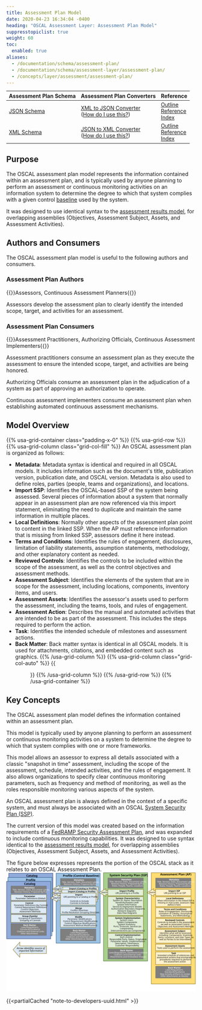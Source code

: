 ```yaml
---
title: Assessment Plan Model
date: 2020-04-23 16:34:04 -0400
heading: "OSCAL Assessment Layer: Assessment Plan Model"
suppresstopiclist: true
weight: 60
toc:
  enabled: true
aliases:
  - /documentation/schema/assessment-plan/
  - /documentation/schema/assessment-layer/assessment-plan/
  - /concepts/layer/assessment/assessment-plan/
---
```


| Assessment Plan Schema | Assessment Plan Converters | Reference
|:--- |:--- |:--- |
| [JSON Schema](https://pages.nist.gov/OSCAL-Reference/release-assets/latest/oscal_assessment-plan_schema.json) | [XML to JSON Converter](https://pages.nist.gov/OSCAL-Reference/release-assets/latest/oscal_assessment-plan_xml-to-json-converter.xsl)<br />([How do I use this?](https://github.com/usnistgov/OSCAL/blob/main/build/README.md#converters)) | [Outline](https://pages.nist.gov/OSCAL-Reference/models/latest/assessment-plan/json-outline/)<br />[Reference](https://pages.nist.gov/OSCAL-Reference/models/latest/assessment-plan/json-reference/)<br />[Index](https://pages.nist.gov/OSCAL-Reference/models/latest/assessment-plan/json-index/) |
| [XML Schema](https://pages.nist.gov/OSCAL-Reference/release-assets/latest/oscal_assessment-plan_schema.xsd) | [JSON to XML Converter](https://pages.nist.gov/OSCAL-Reference/release-assets/latest/oscal_assessment-plan_json-to-xml-converter.xsl)<br />([How do I use this?](https://github.com/usnistgov/OSCAL/blob/main/build/README.md#converters)) | [Outline](https://pages.nist.gov/OSCAL-Reference/models/latest/assessment-plan/xml-outline/)<br />[Reference](https://pages.nist.gov/OSCAL-Reference/models/latest/assessment-plan/xml-reference/)<br />[Index](https://pages.nist.gov/OSCAL-Reference/models/latest/assessment-plan/xml-index/) |

## Purpose

The OSCAL assessment plan model represents the information contained within an assessment plan, and is typically used by anyone planning to perform an assessment or continuous monitoring activities on an information system to determine the degree to which that system complies with a given control [baseline](/concepts/terminology/#baseline) used by the system.

It was designed to use identical syntax to the [assessment results model](../assessment-results/), for overlapping assemblies (Objectives, Assessment Subject, Assets, and Assessment Activities).

## Authors and Consumers

The OSCAL assessment plan model is useful to the following authors and consumers.

### Assessment Plan Authors

{{<callout>}}Assessors, Continuous Assessment Planners{{</callout>}}

Assessors develop the assessment plan to clearly identify the intended scope, target, and activities for an assessment.

### Assessment Plan Consumers

{{<callout>}}Assessment Practitioners, Authorizing Officials, Continuous Assessment Implementers{{</callout>}}

Assessment practitioners consume an assessment plan as they execute the assessment to ensure the intended scope, target, and activities are being honored.

Authorizing Officials consume an assessment plan in the adjudication of a system as part of approving an authorization to operate.

Continuous assessment implementers consume an assessment plan when establishing automated continuous assessment mechanisms.

## Model Overview

{{% usa-grid-container class="padding-x-0" %}}
{{% usa-grid-row %}}
{{% usa-grid-column class="grid-col-fill" %}}
An OSCAL assessment plan is organized as follows:
- **Metadata**: Metadata syntax is identical and required in all OSCAL models. It includes information such as the document's title, publication version, publication date, and OSCAL version. Metadata is also used to define roles, parties (people, teams and organizations), and locations.
- **Import SSP**: Identifies the OSCAL-based SSP of the system being assessed. Several pieces of information about a system that normally appear in an assessment plan are now referenced via this import statement, eliminating the need to duplicate and maintain the same information in multiple places.
- **Local Definitions**: Normally other aspects of the assessment plan point to content in the linked SSP. When the AP must reference information that is missing from linked SSP, assessors define it here instead.
- **Terms and Conditions**: Identifies the rules of engagement, disclosures, limitation of liability statements, assumption statements, methodology, and other explanatory content as needed.
- **Reviewed Controls**: Identifies the controls to be included within the scope of the assessment, as well as the control objectives and assessment methods.
- **Assessment Subject**: Identifies the elements of the system that are in scope for the assessment, including locations, components, inventory items, and users.
- **Assessment Assets**: Identifies the assessor's assets used to perform the assessment, including the teams, tools, and rules of engagement.
- **Assessment Action**: Describes the manual and automated activities that are intended to be as part of the assessment. This includes the steps required to perform the action.
- **Task**: Identifies the intended schedule of milestones and assessment actions.
- **Back Matter**: Back matter syntax is identical in all OSCAL models. It is used for attachments, citations, and embedded content such as graphics.
{{% /usa-grid-column %}}
{{% usa-grid-column class="grid-col-auto" %}}
{{<figure src="assessment-plan-model.svg" alt="A diagram depicting the assessment plan model. As described in the text, within the larger assessment plan model box, it shows a metadata at the top, followed by an import SSP box, objectives box, assessment subject box, assessment assets box, assessment activities box, and finally a back matter box." class="maxw-full margin-top-0">}}
{{% /usa-grid-column %}}
{{% /usa-grid-row %}}
{{% /usa-grid-container %}}

## Key Concepts

The OSCAL assessment plan model defines the information contained within an assessment plan.

This model is typically used by anyone planning to perform an assessment or continuous monitoring activities on a system to determine the degree to which that system complies with one or more frameworks.

This model allows an assessor to express all details associated with a classic "snapshot in time" assessment, including the scope of the assessment, schedule, intended activities, and the rules of engagement. It also allows organizations to specify clear continuous monitoring parameters, such as frequency and method of monitoring, as well as the roles responsible monitoring various aspects of the system.

An OSCAL assessment plan is always defined in the context of a specific system, and must always be associated with an OSCAL [System Security Plan (SSP)](../../implementation/ssp/).

The current version of this model was created based on the information requirements of a [FedRAMP Security Assessment Plan](https://www.fedramp.gov/assets/resources/templates/FedRAMP-Annual-SAP-Template.docx), and was expanded to include continuous monitoring capabilities.
It was designed to use syntax identical to the [assessment results model](../assessment-results/), for overlapping assemblies (Objectives, Assessment Subject, Assets, and Assessment Activities).

The figure below expresses represents the portion of the OSCAL stack as it relates to an OSCAL Assessment Plan.
![A diagram representing the OSCAL stack from a assessment plan's perspective.](OSCAL-stack-assessment_plan.svg)

{{<partialCached "note-to-developers-uuid.html" >}}
